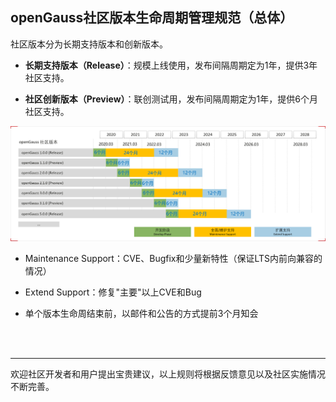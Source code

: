 <div class="markdown">

## openGauss社区版本生命周期管理规范（总体）


社区版本分为长期支持版本和创新版本。

- **长期支持版本（Release）**：规模上线使用，发布间隔周期定为1年，提供3年社区支持。

- **社区创新版本（Preview）**：联创测试用，发布间隔周期定为1年，提供6个月社区支持。

![输入图片说明](picture/openGauss%E7%94%9F%E5%91%BD%E5%91%A8%E6%9C%9F.png)




- Maintenance Support：CVE、Bugfix和少量新特性（保证LTS内前向兼容的情况）

- Extend Support：修复"主要"以上CVE和Bug

- 单个版本生命周结束前，以邮件和公告的方式提前3个月知会

<br/>
<br/>

-----------------------------
欢迎社区开发者和用户提出宝贵建议，以上规则将根据反馈意见以及社区实施情况不断完善。

</div>

